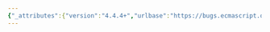 ```yaml
---
{"_attributes":{"version":"4.4.4+","urlbase":"https://bugs.ecmascript.org/","maintainer":"dherman@mozilla.com"},"bug":{"bug_id":2333,"creation_ts":"2013-11-21 03:57:00 -0800","short_desc":"15.2.8: Remove mentions of \"module\" in NOTE","delta_ts":"2014-05-14 16:14:31 -0700","product":"Draft for 6th Edition","component":"editorial issue","version":"Rev 21: November 8, 2013 Draft","rep_platform":"All","op_sys":"All","bug_status":"RESOLVED","resolution":"FIXED","priority":"Normal","bug_severity":"normal","everconfirmed":true,"reporter":{"uid":"andrebargull","name":"André Bargull"},"assigned_to":{"uid":"allen","name":"Allen Wirfs-Brock"},"long_desc":{"commentid":6856,"comment_count":0,"who":{"uid":"andrebargull","name":"André Bargull"},"bug_when":"2013-11-21 03:57:58 -0800","thetext":"15.2.8  Runtime Semantics: GlobalDeclarationInstantiation, NOTE after algorithm:\n\n\"module\" is mentioned thrice, but I don't think it still applies here, since it's not possible to directly embed a module in a script."}}}
---
```

